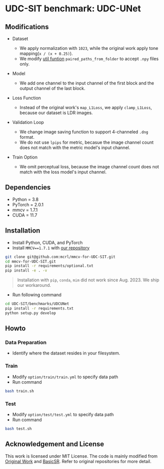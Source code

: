 # UDC-SIT benchmark: UDC-UNet

## Modifications

+ Dataset

  + We apply normalization with `1023`, while the original work apply tone mapping(`x / (x + 0.25)`).
  + We modify [util funtion](basicsr/data/util.py) `paired_paths_from_folder` to accept `.npy` files only.

+ Model

  + We add one channel to the input channel of the first block and the output channel of the last block.

+ Loss Function

  + Instead of the original work's `map_L1Loss`, we apply `clamp_L1Loss`, because our dataset is LDR images.

+ Validation Loop

  + We change image saving function to support 4-channeled `.dng` format.
  + We do not use `lpips` for metric, becasue the image channel count does not match with the metric model's input channel.

+ Train Option

  + We omit perceptual loss, because the image channel count does not match with the loss model's input channel.

## Dependencies

+ Python = 3.8
+ PyTorch = 2.0.1
+ mmcv = 1.7.1
+ CUDA = 11.7

## Installation

+ Install Python, CUDA, and PyTorch
+ Install `MMCV==1.7.1` with [our repository](https://github.com/mcrl/mmcv-for-UDC-SIT)

```bash
git clone git@github.com:mcrl/mmcv-for-UDC-SIT.git
cd mmcv-for-UDC-SIT.git
pip install -r requirements/optional.txt
pip install -e . -v
```

> Installation with `pip`, `conda`, `mim` did not work since Aug. 2023. We ship our workaround.

+ Run following command

```bash
cd UDC-SIT/benchmarks/UDCUNet
pip install -r requirements.txt
python setup.py develop
```

## Howto

### Data Preparation

+ Identify where the dataset resides in your filesystem.

### Train

+ Modify `option/train/train.yml` to specify data path
+ Run command

```bash
bash train.sh
```

### Test

+ Modify `option/test/test.yml` to specify data path
+ Run command

```bash
bash test.sh
```

## Acknowledgement and License

This work is licensed under MIT License. The code is mainly modified from [Original Work](https://github.com/J-FHu/UDCUNet)
and [BasicSR](https://github.com/XPixelGroup/BasicSR). Refer to original repositories for more detail.
